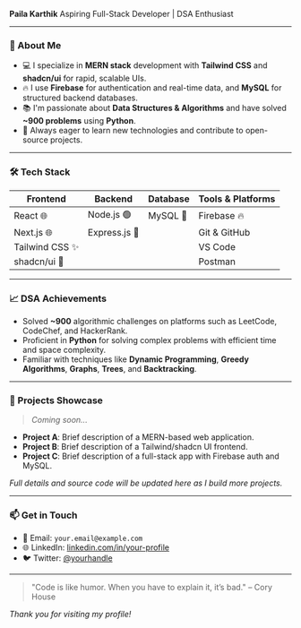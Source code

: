 **Paila Karthik**
Aspiring Full-Stack Developer | DSA Enthusiast

---

### 👋 About Me

* 💻 I specialize in **MERN stack** development with **Tailwind CSS** and **shadcn/ui** for rapid, scalable UIs.
* 🔥 I use **Firebase** for authentication and real-time data, and **MySQL** for structured backend databases.
* 📚 I'm passionate about **Data Structures & Algorithms** and have solved **\~900 problems** using **Python**.
* 🚀 Always eager to learn new technologies and contribute to open-source projects.

---

### 🛠️ Tech Stack

| Frontend       | Backend       | Database | Tools & Platforms |
| -------------- | ------------- | -------- | ----------------- |
| React 🌐       | Node.js 🟢    | MySQL 🐬 | Firebase 🔥       |
| Next.js 🌐     | Express.js 🚂 |          | Git & GitHub      |
| Tailwind CSS ✨ |               |          | VS Code           |
| shadcn/ui 🧩   |               |          | Postman           |

---

### 📈 DSA Achievements

* Solved **\~900** algorithmic challenges on platforms such as LeetCode, CodeChef, and HackerRank.
* Proficient in **Python** for solving complex problems with efficient time and space complexity.
* Familiar with techniques like **Dynamic Programming**, **Greedy Algorithms**, **Graphs**, **Trees**, and **Backtracking**.

---

### 📂 Projects Showcase

> *Coming soon...*

* **Project A**: Brief description of a MERN-based web application.
* **Project B**: Brief description of a Tailwind/shadcn UI frontend.
* **Project C**: Brief description of a full-stack app with Firebase auth and MySQL.

*Full details and source code will be updated here as I build more projects.*

---

### 📫 Get in Touch

* 📧 Email: `your.email@example.com`
* 🌐 LinkedIn: [linkedin.com/in/your-profile](https://linkedin.com/in/your-profile)
* 🐦 Twitter: [@yourhandle](https://twitter.com/yourhandle)

---

> "Code is like humor. When you have to explain it, it’s bad." – Cory House

*Thank you for visiting my profile!*
